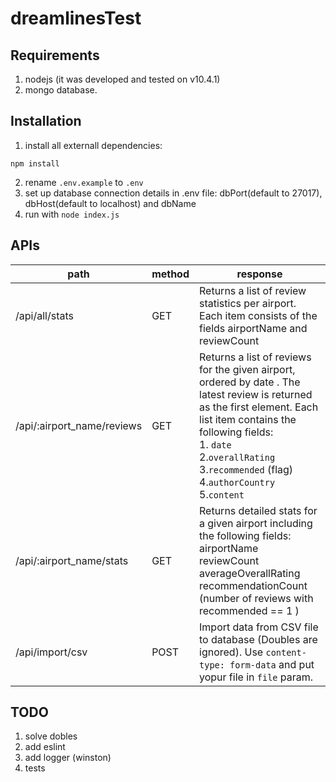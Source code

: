# dreamlinesTest

## Requirements
1. nodejs (it was developed and tested on v10.4.1)
2. mongo database.

## Installation

1. install all externall dependencies:
```
npm install
```
2. rename `.env.example` to `.env`
3. set up database connection details in .env file: dbPort(default to 27017), dbHost(default to localhost) and dbName
4. run with `node index.js`

## APIs
path | method | response
-----|--------|---------
/api/all/stats | GET | Returns a list of review statistics per airport. Each item consists of the fields airportName and reviewCount
/api/:airport_name/reviews | GET | Returns a list of reviews for the given airport, ordered by date . The latest review is returned as the first element. Each list item contains the following fields:<br> 1. `date`<br>2.`overallRating`<br>3.`recommended` (flag)<br>4.`authorCountry`<br>5.`content`
/api/:airport_name/stats | GET | Returns detailed stats for a given airport including the following fields: <br> airportName <br>reviewCount<br>averageOverallRating<br>recommendationCount (number of reviews with recommended == 1 )
/api/import/csv | POST | Import data from CSV file to database (Doubles are ignored). Use `content-type: form-data` and put yopur file in `file` param.

## TODO
1. solve dobles 
2. add eslint
3. add logger (winston)
4. tests
